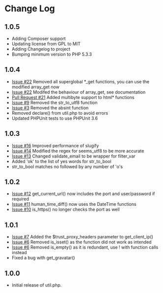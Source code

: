 Change Log
==========

1.0.5
-----

* Adding Composer support
* Updating license from GPL to MIT
* Adding Changelog to project
* Bumping minimum version to PHP 5.3.3

1.0.4
-----

* [Issue #22](https://github.com/brandonwamboldt/utilphp/issues/22) Removed all superglobal *_get functions, you can use the modified array_get now
* [Issue #22](https://github.com/brandonwamboldt/utilphp/issues/22) Modifed the behaviour of array_get, see documentation
* [Pull Request #21](https://github.com/brandonwamboldt/utilphp/pull/21) Added multibyte support to html* functions
* [Issue #9](https://github.com/brandonwamboldt/utilphp/issues/9) Removed the str_to_utf8 function
* [Issue #3](https://github.com/brandonwamboldt/utilphp/issues/3) Removed the absint function
* Removed declare() from util.php to avoid errors
* Updated PHPUnit tests to use PHPUnit 3.6

1.0.3
-----

* [Issue #16](https://github.com/brandonwamboldt/utilphp/issues/16) Improved performance of slugify
* [Issue #14](https://github.com/brandonwamboldt/utilphp/issues/14) Modified the regex for seems_utf8 to be more accurate
* [Issue #13](https://github.com/brandonwamboldt/utilphp/issues/13) Changed validate_email to be wrapper for filter_var
* Added 'ok' to the list of yes words for str_to_bool
* str_to_bool matches no followed by any number of 'o's

1.0.2
-----

* [Issue #12](https://github.com/brandonwamboldt/utilphp/issues/12) get_current_url() now includes the port and user/password if required
* [Issue #11](https://github.com/brandonwamboldt/utilphp/issues/11) human_time_diff() now uses the DateTime functions
* [Issue #10](https://github.com/brandonwamboldt/utilphp/issues/10) is_https() no longer checks the port as well

1.0.1
-----

* [Issue #7](https://github.com/brandonwamboldt/utilphp/issues/7) Added the $trust_proxy_headers parameter to get_client_ip()
* [Issue #6](https://github.com/brandonwamboldt/utilphp/issues/6) Removed is_isset() as the function did not work as intended
* [Issue #6](https://github.com/brandonwamboldt/utilphp/issues/6) Removed is_empty() as it is redundant, use ! with function calls instead
* Fixed a bug with get_gravatar()

1.0.0
-----

* Initial release of util.php.